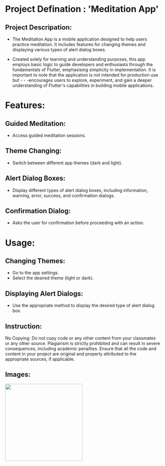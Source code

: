 # Project Defination : 'Meditation App'

## Project Descripation:
- The Meditation App is a mobile application designed to help users practice meditation. It includes features for changing themes and displaying various types of alert dialog boxes.

- Created solely for learning and understanding purposes, this app employs basic logic to guide developers and enthusiasts through the fundamentals of Flutter, emphasising simplicity in implementation. It is important to note that the application is not intended for production use but - - -encourages users to explore, experiment, and gain a deeper understanding of Flutter's capabilities in building mobile applications.

# Features:

## Guided Meditation:
- Access guided meditation sessions.
  
## Theme Changing: 
- Switch between different app themes (dark and light).

## Alert Dialog Boxes:
- Display different types of alert dialog boxes, including information, warning, error, success, and confirmation dialogs.

## Confirmation Dialog:
- Asks the user for confirmation before proceeding with an action.


# Usage:
## Changing Themes:
- Go to the app settings.
- Select the desired theme (light or dark).

## Displaying Alert Dialogs:
- Use the appropriate method to display the desired type of alert dialog box.

## Instruction:
No Copying: Do not copy code or any other content from your classmates or any other source. Plagiarism is strictly prohibited and can result in severe consequences, including academic penalties. Ensure that all the code and content in your project are original and properly attributed to the appropriate sources, if applicable.

## Images:

<img src="https://github.com/aarchimaniya/Meditation_App/assets/128701780/d8c5f6e1-a1dc-4e09-822f-88552cb004b4" width="250">
